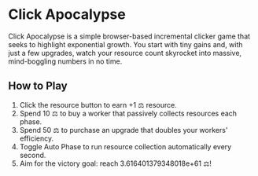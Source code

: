 # Click Apocalypse

Click Apocalypse is a simple browser-based incremental clicker game that seeks to highlight exponential growth. You start with tiny gains and, with just a few upgrades, watch your resource count skyrocket into massive, mind-boggling numbers in no time.

## How to Play

1. Click the resource button to earn +1 ⚖ resource.
2. Spend 10 ⚖ to buy a worker that passively collects resources each phase.
3. Spend 50 ⚖ to purchase an upgrade that doubles your workers' efficiency.
4. Toggle Auto Phase to run resource collection automatically every second.
5. Aim for the victory goal: reach 3.616401379348018e+61 ⚖!

